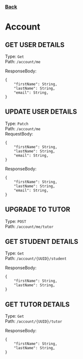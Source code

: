 ### [Back](./Main.md)

# Account

## **GET USER DETAILS**

Type: `Get`  
Path: `/account/me`  

ResponseBody:

```
{
    "firstName": String,
    "lastName": String,
    "email": String,
}
```

## **UPDATE USER DETAILS**

Type: `Patch`  
Path: `/account/me`  
RequestBody:

```
{ 
    "firstName": String,
    "lastName": String,
    "email": String,
}
```

ResponseBody:

```
{
    "firstName": String,
    "lastName": String,
    "email": String,
}
```

## **UPGRADE TO TUTOR**

Type: `POST`  
Path: `/account/me/tutor`  

## **GET STUDENT DETAILS**

Type: `Get`  
Path: `/account/{UUID}/student`  

ResponseBody:

```
{
    "firstName": String,
    "lastName": String,
}
```

## **GET TUTOR DETAILS**

Type: `Get`  
Path: `/account/{UUID}/tutor`  

ResponseBody:

```
{
    "firstName": String,
    "lastName": String,
}
```
